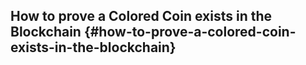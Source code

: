 ## How to prove a Colored Coin exists in the Blockchain {#how-to-prove-a-colored-coin-exists-in-the-blockchain}